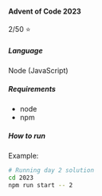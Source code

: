 #### Advent of Code 2023

2/50 :star:

##### Language

Node (JavaScript)

##### Requirements

-   node
-   npm

##### How to run

Example:

```bash
# Running day 2 solution
cd 2023
npm run start -- 2
```
